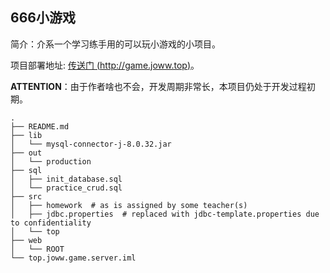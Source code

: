 ## 666小游戏

简介：介系一个学习练手用的可以玩小游戏的小项目。

项目部署地址: [传送门 (http://game.joww.top)](http://game.joww.top)。

**ATTENTION**：由于作者啥也不会，开发周期非常长，本项目仍处于开发过程初期。

```shell
.
├── README.md
├── lib
│   └── mysql-connector-j-8.0.32.jar
├── out
│   └── production
├── sql
│   ├── init_database.sql
│   └── practice_crud.sql
├── src
│   ├── homework  # as is assigned by some teacher(s)
│   ├── jdbc.properties  # replaced with jdbc-template.properties due to confidentiality
│   └── top
├── web
│   └── ROOT
└── top.joww.game.server.iml
```
